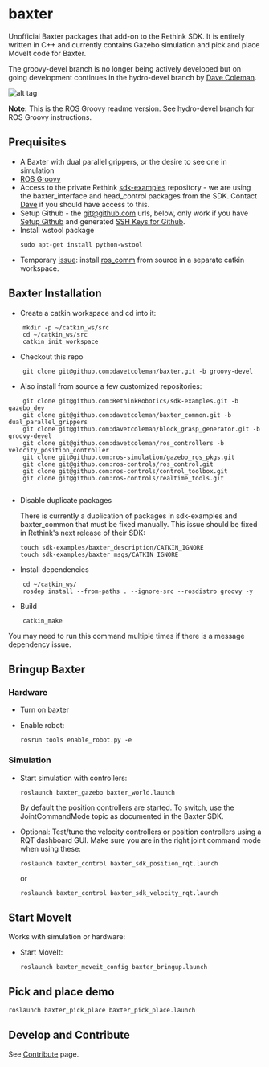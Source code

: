 baxter
======

Unofficial Baxter packages that add-on to the Rethink SDK. It is entirely written in C++ and currently contains Gazebo simulation and pick and place MoveIt code for Baxter. 

The groovy-devel branch is no longer being actively developed but on going development continues in the hydro-devel branch by [Dave Coleman](http://davetcoleman.com). 

![alt tag](https://raw.github.com/davetcoleman/baxter/hydro-devel/baxter_pick_place/resource/BaxterPickPlace.png)

**Note:** This is the ROS Groovy readme version. See hydro-devel branch for ROS Groovy instructions.

## Prequisites

 * A Baxter with dual parallel grippers, or the desire to see one in simulation
 * [ROS Groovy](http://wiki.ros.org/groovy/Installation)
 * Access to the private Rethink [sdk-examples](https://github.com/RethinkRobotics/sdk-examples) repository - we are using the baxter_interface and head_control packages from the SDK. Contact [Dave](davetcoleman@gmail.com) if you should have access to this.
 * Setup Github - the git@github.com urls, below, only work if you have [Setup Github](https://help.github.com/articles/set-up-git) and generated [SSH Keys for Github](https://help.github.com/articles/generating-ssh-keys).
 * Install wstool package
    ```
    sudo apt-get install python-wstool
    ```
 * Temporary [issue](https://github.com/ros/ros_comm/issues/283): install [ros_comm](https://github.com/ros/ros_comm) from source in a separate catkin workspace.

## Baxter Installation

* Create a catkin workspace and cd into it:

```
    mkdir -p ~/catkin_ws/src
    cd ~/catkin_ws/src
    catkin_init_workspace
```

* Checkout this repo

```
    git clone git@github.com:davetcoleman/baxter.git -b groovy-devel
```

* Also install from source a few customized repositories:

```
    git clone git@github.com:RethinkRobotics/sdk-examples.git -b gazebo_dev
    git clone git@github.com:davetcoleman/baxter_common.git -b dual_parallel_grippers
    git clone git@github.com:davetcoleman/block_grasp_generator.git -b groovy-devel
    git clone git@github.com:davetcoleman/ros_controllers -b velocity_position_controller
    git clone git@github.com:ros-simulation/gazebo_ros_pkgs.git
    git clone git@github.com:ros-controls/ros_control.git
    git clone git@github.com:ros-controls/control_toolbox.git
    git clone git@github.com:ros-controls/realtime_tools.git 
    
```

* Disable duplicate packages

    There is currently a duplication of packages in sdk-examples and baxter_common that must be fixed manually. This issue should be fixed in Rethink's next release of their SDK:

    ```
    touch sdk-examples/baxter_description/CATKIN_IGNORE
    touch sdk-examples/baxter_msgs/CATKIN_IGNORE
    ```

* Install dependencies

```
    cd ~/catkin_ws/
    rosdep install --from-paths . --ignore-src --rosdistro groovy -y
```

* Build

```
    catkin_make
```
You may need to run this command multiple times if there is a message dependency issue.

## Bringup Baxter

### Hardware

 * Turn on baxter
 * Enable robot:

    ```
    rosrun tools enable_robot.py -e
    ```

### Simulation 

 * Start simulation with controllers:
   ```
   roslaunch baxter_gazebo baxter_world.launch
   ```
   By default the position controllers are started. To switch, use the JointCommandMode topic as documented in the Baxter SDK.

 * Optional: Test/tune the velocity controllers or position controllers using a RQT dashboard GUI. Make sure you are in the right joint command mode when using these:

   ```
   roslaunch baxter_control baxter_sdk_position_rqt.launch
   ```
   or
   ```
   roslaunch baxter_control baxter_sdk_velocity_rqt.launch 
   ```

## Start MoveIt

Works with simulation or hardware:

 * Start MoveIt:

   ```
   roslaunch baxter_moveit_config baxter_bringup.launch
   ```

## Pick and place demo

   ```
   roslaunch baxter_pick_place baxter_pick_place.launch
   ```

## Develop and Contribute

See [Contribute](https://github.com/osrf/baxter/blob/master/CONTRIBUTING.md) page.
